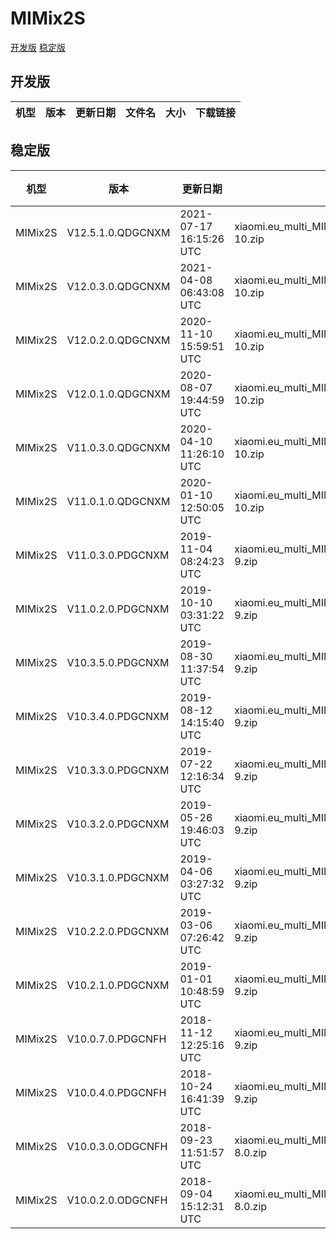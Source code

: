 # MIMix2S
[开发版](#开发版)  [稳定版](#稳定版)
## 开发版
| 机型 | 版本 | 更新日期 | 文件名 | 大小 | 下载链接 |
| ---- | ---- | ---- | ---- | ---- | ---- |
## 稳定版
| 机型 | 版本 | 更新日期 | 文件名 | 大小 | 下载链接 |
| ---- | ---- | ---- | ---- | ---- | ---- |
| MIMix2S | V12.5.1.0.QDGCNXM | 2021-07-17 16:15:26 UTC | xiaomi.eu_multi_MIMix2S_V12.5.1.0.QDGCNXM_v12-10.zip | 2.8 GB | [SourceForge](https://sourceforge.net/projects/xiaomi-eu-multilang-miui-roms/files/xiaomi.eu/MIUI-STABLE-RELEASES/MIUIv12/xiaomi.eu_multi_MIMix2S_V12.5.1.0.QDGCNXM_v12-10.zip/download) |
| MIMix2S | V12.0.3.0.QDGCNXM | 2021-04-08 06:43:08 UTC | xiaomi.eu_multi_MIMix2S_V12.0.3.0.QDGCNXM_v12-10.zip | 2.7 GB | [SourceForge](https://sourceforge.net/projects/xiaomi-eu-multilang-miui-roms/files/xiaomi.eu/MIUI-STABLE-RELEASES/MIUIv12/xiaomi.eu_multi_MIMix2S_V12.0.3.0.QDGCNXM_v12-10.zip/download) |
| MIMix2S | V12.0.2.0.QDGCNXM | 2020-11-10 15:59:51 UTC | xiaomi.eu_multi_MIMix2S_V12.0.2.0.QDGCNXM_v12-10.zip | 2.4 GB | [SourceForge](https://sourceforge.net/projects/xiaomi-eu-multilang-miui-roms/files/xiaomi.eu/MIUI-STABLE-RELEASES/MIUIv12/xiaomi.eu_multi_MIMix2S_V12.0.2.0.QDGCNXM_v12-10.zip/download) |
| MIMix2S | V12.0.1.0.QDGCNXM | 2020-08-07 19:44:59 UTC | xiaomi.eu_multi_MIMix2S_V12.0.1.0.QDGCNXM_v12-10.zip | 2.4 GB | [SourceForge](https://sourceforge.net/projects/xiaomi-eu-multilang-miui-roms/files/xiaomi.eu/MIUI-STABLE-RELEASES/MIUIv12/xiaomi.eu_multi_MIMix2S_V12.0.1.0.QDGCNXM_v12-10.zip/download) |
| MIMix2S | V11.0.3.0.QDGCNXM | 2020-04-10 11:26:10 UTC | xiaomi.eu_multi_MIMix2S_V11.0.3.0.QDGCNXM_v11-10.zip | 2.1 GB | [SourceForge](https://sourceforge.net/projects/xiaomi-eu-multilang-miui-roms/files/xiaomi.eu/MIUI-STABLE-RELEASES/MIUIv11/xiaomi.eu_multi_MIMix2S_V11.0.3.0.QDGCNXM_v11-10.zip/download) |
| MIMix2S | V11.0.1.0.QDGCNXM | 2020-01-10 12:50:05 UTC | xiaomi.eu_multi_MIMix2S_V11.0.1.0.QDGCNXM_v11-10.zip | 2.0 GB | [SourceForge](https://sourceforge.net/projects/xiaomi-eu-multilang-miui-roms/files/xiaomi.eu/MIUI-STABLE-RELEASES/MIUIv11/xiaomi.eu_multi_MIMix2S_V11.0.1.0.QDGCNXM_v11-10.zip/download) |
| MIMix2S | V11.0.3.0.PDGCNXM | 2019-11-04 08:24:23 UTC | xiaomi.eu_multi_MIMix2S_V11.0.3.0.PDGCNXM_v11-9.zip | 1.9 GB | [SourceForge](https://sourceforge.net/projects/xiaomi-eu-multilang-miui-roms/files/xiaomi.eu/MIUI-STABLE-RELEASES/MIUIv11/xiaomi.eu_multi_MIMix2S_V11.0.3.0.PDGCNXM_v11-9.zip/download) |
| MIMix2S | V11.0.2.0.PDGCNXM | 2019-10-10 03:31:22 UTC | xiaomi.eu_multi_MIMix2S_V11.0.2.0.PDGCNXM_v11-9.zip | 1.9 GB | [SourceForge](https://sourceforge.net/projects/xiaomi-eu-multilang-miui-roms/files/xiaomi.eu/MIUI-STABLE-RELEASES/MIUIv11/xiaomi.eu_multi_MIMix2S_V11.0.2.0.PDGCNXM_v11-9.zip/download) |
| MIMix2S | V10.3.5.0.PDGCNXM | 2019-08-30 11:37:54 UTC | xiaomi.eu_multi_MIMix2S_V10.3.5.0.PDGCNXM_v10-9.zip | 1.8 GB | [SourceForge](https://sourceforge.net/projects/xiaomi-eu-multilang-miui-roms/files/xiaomi.eu/MIUI-STABLE-RELEASES/MIUIv10/xiaomi.eu_multi_MIMix2S_V10.3.5.0.PDGCNXM_v10-9.zip/download) |
| MIMix2S | V10.3.4.0.PDGCNXM | 2019-08-12 14:15:40 UTC | xiaomi.eu_multi_MIMix2S_V10.3.4.0.PDGCNXM_v10-9.zip | 1.9 GB | [SourceForge](https://sourceforge.net/projects/xiaomi-eu-multilang-miui-roms/files/xiaomi.eu/MIUI-STABLE-RELEASES/MIUIv10/xiaomi.eu_multi_MIMix2S_V10.3.4.0.PDGCNXM_v10-9.zip/download) |
| MIMix2S | V10.3.3.0.PDGCNXM | 2019-07-22 12:16:34 UTC | xiaomi.eu_multi_MIMix2S_V10.3.3.0.PDGCNXM_v10-9.zip | 1.9 GB | [SourceForge](https://sourceforge.net/projects/xiaomi-eu-multilang-miui-roms/files/xiaomi.eu/MIUI-STABLE-RELEASES/MIUIv10/xiaomi.eu_multi_MIMix2S_V10.3.3.0.PDGCNXM_v10-9.zip/download) |
| MIMix2S | V10.3.2.0.PDGCNXM | 2019-05-26 19:46:03 UTC | xiaomi.eu_multi_MIMix2S_V10.3.2.0.PDGCNXM_v10-9.zip | 1.8 GB | [SourceForge](https://sourceforge.net/projects/xiaomi-eu-multilang-miui-roms/files/xiaomi.eu/MIUI-STABLE-RELEASES/MIUIv10/xiaomi.eu_multi_MIMix2S_V10.3.2.0.PDGCNXM_v10-9.zip/download) |
| MIMix2S | V10.3.1.0.PDGCNXM | 2019-04-06 03:27:32 UTC | xiaomi.eu_multi_MIMix2S_V10.3.1.0.PDGCNXM_v10-9.zip | 1.8 GB | [SourceForge](https://sourceforge.net/projects/xiaomi-eu-multilang-miui-roms/files/xiaomi.eu/MIUI-STABLE-RELEASES/MIUIv10/xiaomi.eu_multi_MIMix2S_V10.3.1.0.PDGCNXM_v10-9.zip/download) |
| MIMix2S | V10.2.2.0.PDGCNXM | 2019-03-06 07:26:42 UTC | xiaomi.eu_multi_MIMix2S_V10.2.2.0.PDGCNXM_v10-9.zip | 1.8 GB | [SourceForge](https://sourceforge.net/projects/xiaomi-eu-multilang-miui-roms/files/xiaomi.eu/MIUI-STABLE-RELEASES/MIUIv10/xiaomi.eu_multi_MIMix2S_V10.2.2.0.PDGCNXM_v10-9.zip/download) |
| MIMix2S | V10.2.1.0.PDGCNXM | 2019-01-01 10:48:59 UTC | xiaomi.eu_multi_MIMix2S_V10.2.1.0.PDGCNXM_v10-9.zip | 1.6 GB | [SourceForge](https://sourceforge.net/projects/xiaomi-eu-multilang-miui-roms/files/xiaomi.eu/MIUI-STABLE-RELEASES/MIUIv10/xiaomi.eu_multi_MIMix2S_V10.2.1.0.PDGCNXM_v10-9.zip/download) |
| MIMix2S | V10.0.7.0.PDGCNFH | 2018-11-12 12:25:16 UTC | xiaomi.eu_multi_MIMix2S_V10.0.7.0.PDGCNFH_v10-9.zip | 1.5 GB | [SourceForge](https://sourceforge.net/projects/xiaomi-eu-multilang-miui-roms/files/xiaomi.eu/MIUI-STABLE-RELEASES/MIUIv10/xiaomi.eu_multi_MIMix2S_V10.0.7.0.PDGCNFH_v10-9.zip/download) |
| MIMix2S | V10.0.4.0.PDGCNFH | 2018-10-24 16:41:39 UTC | xiaomi.eu_multi_MIMix2S_V10.0.4.0.PDGCNFH_v10-9.zip | 1.5 GB | [SourceForge](https://sourceforge.net/projects/xiaomi-eu-multilang-miui-roms/files/xiaomi.eu/MIUI-STABLE-RELEASES/MIUIv10/xiaomi.eu_multi_MIMix2S_V10.0.4.0.PDGCNFH_v10-9.zip/download) |
| MIMix2S | V10.0.3.0.ODGCNFH | 2018-09-23 11:51:57 UTC | xiaomi.eu_multi_MIMix2S_V10.0.3.0.ODGCNFH_v10-8.0.zip | 1.6 GB | [SourceForge](https://sourceforge.net/projects/xiaomi-eu-multilang-miui-roms/files/xiaomi.eu/MIUI-STABLE-RELEASES/MIUIv10/xiaomi.eu_multi_MIMix2S_V10.0.3.0.ODGCNFH_v10-8.0.zip/download) |
| MIMix2S | V10.0.2.0.ODGCNFH | 2018-09-04 15:12:31 UTC | xiaomi.eu_multi_MIMix2S_V10.0.2.0.ODGCNFH_v10-8.0.zip | 1.6 GB | [SourceForge](https://sourceforge.net/projects/xiaomi-eu-multilang-miui-roms/files/xiaomi.eu/MIUI-STABLE-RELEASES/MIUIv10/xiaomi.eu_multi_MIMix2S_V10.0.2.0.ODGCNFH_v10-8.0.zip/download) |
